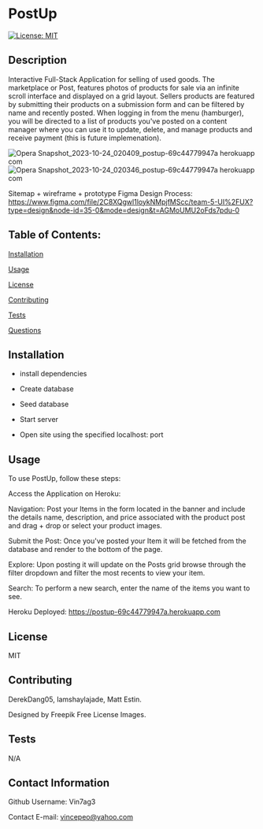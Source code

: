 
# PostUp
[![License: MIT](https://img.shields.io/badge/License-MIT-yellow.svg)](https://opensource.org/licenses/MIT)

## Description

Interactive Full-Stack Application for selling of used goods. The marketplace or Post, features photos of products for sale via an infinite scroll interface and displayed on a grid layout. Sellers products are featured by submitting their products on a submission form and can be filtered by name and recently posted. When logging in from the menu (hamburger), you will be directed to a list of products you've posted on a content manager where you can use it to update, delete, and manage products and receive payment (this is future implemenation).

![Opera Snapshot_2023-10-24_020409_postup-69c44779947a herokuapp com](https://github.com/Vin7ag3/team5/assets/48032663/41e4b39c-34c6-469a-a3cf-530680bb43f3)
![Opera Snapshot_2023-10-24_020346_postup-69c44779947a herokuapp com](https://github.com/Vin7ag3/team5/assets/48032663/89ff6a6e-13c6-4f11-929f-75a1a9856045)

Sitemap + wireframe + prototype
Figma Design Process: https://www.figma.com/file/2C8XQgwl1loykNMpjfMScc/team-5-UI%2FUX?type=design&node-id=35-0&mode=design&t=AGMoUMU2oFds7pdu-0

## Table of Contents:

[Installation](#installation)

[Usage](#usage)

[License](#license)

[Contributing](#contributing)

[Tests](#tests)

[Questions](#contact-information)

## Installation

+ install dependencies

+ Create database

+ Seed database

+ Start server

+ Open site using the specified localhost: port

## Usage

To use PostUp, follow these steps:

Access the Application on Heroku: 

Navigation: Post your Items in the form located in the banner and include the details name, description, and price associated with the product post and drag + drop or select your product images.

Submit the Post: Once you've posted your Item it will be fetched from the database and render to the bottom of the page.

Explore: Upon posting it will update on the Posts grid browse through the filter dropdown and filter the most recents to view your item.

Search: To perform a new search, enter the name of the items you want to see.

Heroku Deployed: https://postup-69c44779947a.herokuapp.com

## License

MIT

## Contributing

DerekDang05, Iamshaylajade, Matt Estin.

Designed by Freepik Free License Images.

## Tests

N/A 

## Contact Information

Github Username: Vin7ag3

Contact E-mail: vincepeo@yahoo.com
